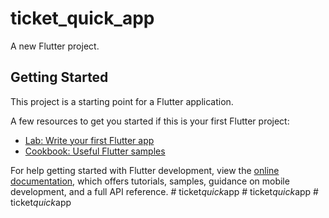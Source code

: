 # ticket_quick_app

A new Flutter project.

## Getting Started

This project is a starting point for a Flutter application.

A few resources to get you started if this is your first Flutter project:

- [Lab: Write your first Flutter app](https://docs.flutter.dev/get-started/codelab)
- [Cookbook: Useful Flutter samples](https://docs.flutter.dev/cookbook)

For help getting started with Flutter development, view the
[online documentation](https://docs.flutter.dev/), which offers tutorials,
samples, guidance on mobile development, and a full API reference.
#   t i c k e t _ q u i c k _ a p p  
 #   t i c k e t _ q u i c k _ a p p  
 #   t i c k e t _ q u i c k _ a p p  
 